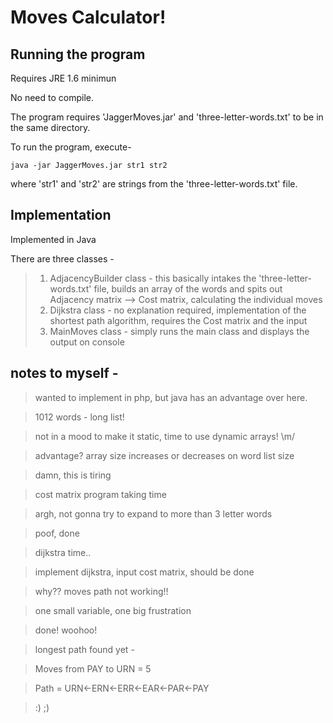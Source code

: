 Moves Calculator!
=============

Running the program
------------

Requires JRE 1.6 minimun

No need to compile.

The program requires 'JaggerMoves.jar' and 'three-letter-words.txt' to be in the same directory.

To run the program, execute-
```
java -jar JaggerMoves.jar str1 str2
```
where 'str1' and 'str2' are strings from the 'three-letter-words.txt' file.

Implementation
-------------

Implemented in Java

There are three classes -
>1. AdjacencyBuilder class - this basically intakes the 'three-letter-words.txt' file, builds an array of the words and spits out Adjacency matrix --> Cost matrix, calculating the individual moves
>2. Dijkstra class - no explanation required, implementation of the shortest path algorithm, requires the Cost matrix and the input
>3. MainMoves class - simply runs the main class and displays the output on console

notes to myself -
-------------

>wanted to implement in php, but java has an advantage over here.

>1012 words - long list!

>not in a mood to make it static, time to use dynamic arrays! \m/

>advantage? array size increases or decreases on word list size

>damn, this is tiring

>cost matrix program taking time

>argh, not gonna try to expand to more than 3 letter words

>poof, done

>dijkstra time..

>implement dijkstra, input cost matrix, should be done

>why?? moves path not working!!

>one small variable, one big frustration

>done! woohoo!

>longest path found yet -

>Moves from PAY to URN = 5

>Path = URN<-ERN<-ERR<-EAR<-PAR<-PAY

>:) ;)
